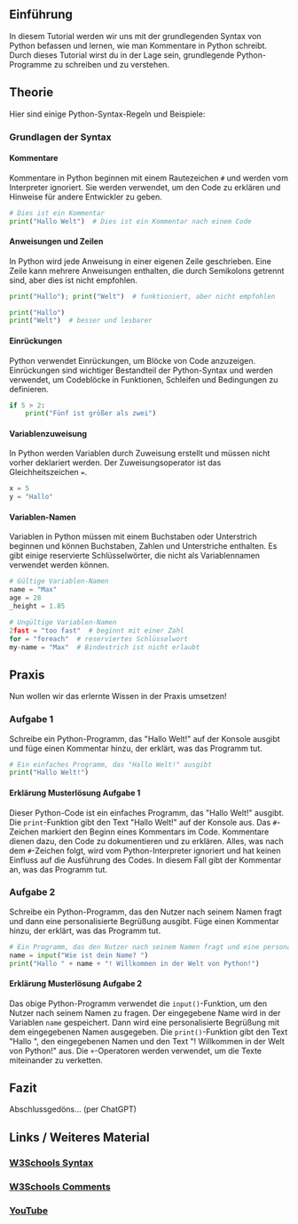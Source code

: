 ## Einführung
In diesem Tutorial werden wir uns mit der grundlegenden Syntax von Python befassen und lernen, wie man Kommentare in Python schreibt. Durch dieses Tutorial wirst du in der Lage sein, grundlegende Python-Programme zu schreiben und zu verstehen.

## Theorie
Hier sind einige Python-Syntax-Regeln und Beispiele:

### Grundlagen der Syntax

#### Kommentare

Kommentare in Python beginnen mit einem Rautezeichen `#` und werden vom Interpreter ignoriert. Sie werden verwendet, um den Code zu erklären und Hinweise für andere Entwickler zu geben.

```python
# Dies ist ein Kommentar
print("Hallo Welt")  # Dies ist ein Kommentar nach einem Code
```

#### Anweisungen und Zeilen

In Python wird jede Anweisung in einer eigenen Zeile geschrieben. Eine Zeile kann mehrere Anweisungen enthalten, die durch Semikolons getrennt sind, aber dies ist nicht empfohlen.

```python
print("Hallo"); print("Welt")  # funktioniert, aber nicht empfohlen

print("Hallo")
print("Welt")  # besser und lesbarer
```

#### Einrückungen

Python verwendet Einrückungen, um Blöcke von Code anzuzeigen. Einrückungen sind wichtiger Bestandteil der Python-Syntax und werden verwendet, um Codeblöcke in Funktionen, Schleifen und Bedingungen zu definieren.

```python
if 5 > 2:
    print("Fünf ist größer als zwei")
```

#### Variablenzuweisung

In Python werden Variablen durch Zuweisung erstellt und müssen nicht vorher deklariert werden. Der Zuweisungsoperator ist das Gleichheitszeichen `=`.

```python
x = 5
y = "Hallo"
```

#### Variablen-Namen

Variablen in Python müssen mit einem Buchstaben oder Unterstrich beginnen und können Buchstaben, Zahlen und Unterstriche enthalten. Es gibt einige reservierte Schlüsselwörter, die nicht als Variablennamen verwendet werden können.

```python
# Gültige Variablen-Namen
name = "Max"
age = 28
_height = 1.85

# Ungültige Variablen-Namen
2fast = "too fast"  # beginnt mit einer Zahl
for = "foreach"  # reserviertes Schlüsselwort
my-name = "Max"  # Bindestrich ist nicht erlaubt
```

## Praxis
Nun wollen wir das erlernte Wissen in der Praxis umsetzen! 

### Aufgabe 1
Schreibe ein Python-Programm, das "Hallo Welt!" auf der Konsole ausgibt und füge einen Kommentar hinzu, der erklärt, was das Programm tut.

```python
# Ein einfaches Programm, das "Hallo Welt!" ausgibt
print("Hallo Welt!")
```
#### Erklärung Musterlösung Aufgabe 1

Dieser Python-Code ist ein einfaches Programm, das "Hallo Welt!" ausgibt. Die `print`-Funktion gibt den Text "Hallo Welt!" auf der Konsole aus. Das `#`-Zeichen markiert den Beginn eines Kommentars im Code. Kommentare dienen dazu, den Code zu dokumentieren und zu erklären. Alles, was nach dem `#`-Zeichen folgt, wird vom Python-Interpreter ignoriert und hat keinen Einfluss auf die Ausführung des Codes. In diesem Fall gibt der Kommentar an, was das Programm tut.

### Aufgabe 2
Schreibe ein Python-Programm, das den Nutzer nach seinem Namen fragt und dann eine personalisierte Begrüßung ausgibt. Füge einen Kommentar hinzu, der erklärt, was das Programm tut.

```python
# Ein Programm, das den Nutzer nach seinem Namen fragt und eine personalisierte Begrüßung ausgibt
name = input("Wie ist dein Name? ")
print("Hallo " + name + "! Willkommen in der Welt von Python!")
```
#### Erklärung Musterlösung Aufgabe 2

Das obige Python-Programm verwendet die `input()`-Funktion, um den Nutzer nach seinem Namen zu fragen. Der eingegebene Name wird in der Variablen `name` gespeichert. Dann wird eine personalisierte Begrüßung mit dem eingegebenen Namen ausgegeben. Die `print()`-Funktion gibt den Text "Hallo ", den eingegebenen Namen und den Text "! Willkommen in der Welt von Python!" aus. Die `+`-Operatoren werden verwendet, um die Texte miteinander zu verketten.

## Fazit 

Abschlussgedöns... (per ChatGPT) 

 

## Links / Weiteres Material 

### [W3Schools Syntax](https://www.w3schools.com/python/python_syntax.asp)
### [W3Schools Comments](https://www.w3schools.com/python/python_comments.asp)

### [YouTube](https://www.youtube.com/watch?v=ewu4x0eXVt8)
